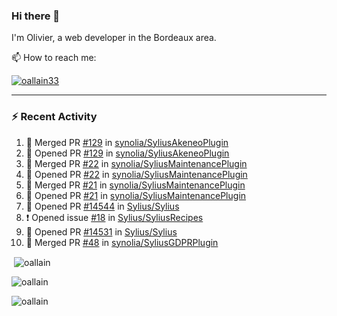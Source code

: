 ### Hi there 👋

I'm Olivier, a web developer in the Bordeaux area.

📫 How to reach me:

<p> <a href="https://twitter.com/oallain33" target="blank"><img src="https://img.shields.io/twitter/follow/oallain33?logo=twitter&style=for-the-badge" alt="oallain33" /></a> </p>

---

### :zap: Recent Activity

<!--START_SECTION:activity-->
1. 🎉 Merged PR [#129](https://github.com/synolia/SyliusAkeneoPlugin/pull/129) in [synolia/SyliusAkeneoPlugin](https://github.com/synolia/SyliusAkeneoPlugin)
2. 💪 Opened PR [#129](https://github.com/synolia/SyliusAkeneoPlugin/pull/129) in [synolia/SyliusAkeneoPlugin](https://github.com/synolia/SyliusAkeneoPlugin)
3. 🎉 Merged PR [#22](https://github.com/synolia/SyliusMaintenancePlugin/pull/22) in [synolia/SyliusMaintenancePlugin](https://github.com/synolia/SyliusMaintenancePlugin)
4. 💪 Opened PR [#22](https://github.com/synolia/SyliusMaintenancePlugin/pull/22) in [synolia/SyliusMaintenancePlugin](https://github.com/synolia/SyliusMaintenancePlugin)
5. 🎉 Merged PR [#21](https://github.com/synolia/SyliusMaintenancePlugin/pull/21) in [synolia/SyliusMaintenancePlugin](https://github.com/synolia/SyliusMaintenancePlugin)
6. 💪 Opened PR [#21](https://github.com/synolia/SyliusMaintenancePlugin/pull/21) in [synolia/SyliusMaintenancePlugin](https://github.com/synolia/SyliusMaintenancePlugin)
7. 💪 Opened PR [#14544](https://github.com/Sylius/Sylius/pull/14544) in [Sylius/Sylius](https://github.com/Sylius/Sylius)
8. ❗️ Opened issue [#18](https://github.com/Sylius/SyliusRecipes/issues/18) in [Sylius/SyliusRecipes](https://github.com/Sylius/SyliusRecipes)
9. 💪 Opened PR [#14531](https://github.com/Sylius/Sylius/pull/14531) in [Sylius/Sylius](https://github.com/Sylius/Sylius)
10. 🎉 Merged PR [#48](https://github.com/synolia/SyliusGDPRPlugin/pull/48) in [synolia/SyliusGDPRPlugin](https://github.com/synolia/SyliusGDPRPlugin)
<!--END_SECTION:activity-->

<p>&nbsp;<img align="center" src="https://github-readme-stats.vercel.app/api?username=oallain&show_icons=true&locale=en" alt="oallain" /></p>

<p><img align="center" src="https://github-readme-streak-stats.herokuapp.com/?user=oallain&" alt="oallain" /></p>

<p><img src="https://github-readme-stats.vercel.app/api/top-langs?username=oallain&show_icons=true&locale=en&layout=compact" alt="oallain" /></p>
